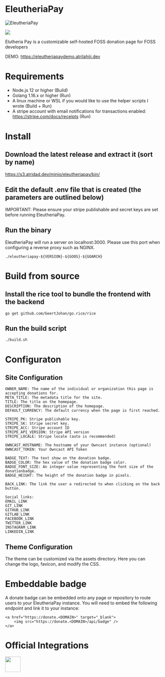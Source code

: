 # EleutheriaPay
![EleutheriaPay](https://cloud.atridad.dev/s/jAeYW6nYd7W6sma/preview "EleutheriaPay")

<a href="https://support.atrilahiji.dev/" target="_blank">
    <img src="https://support.atrilahiji.dev/api/badge" />
</a>

Elutheria Pay is a customizable self-hosted FOSS donation page for FOSS developers

DEMO: https://eleutheriapaydemo.atrilahiji.dev

# Requirements
- Node.js 12 or higher (Build)
- Golang 1.16.x or higher (Run)
- A linux machine or WSL if you would like to use the helper scripts I wrote (Build + Run)
- A stripe account with email notifications for transactions enabled: https://stripe.com/docs/receipts (Run)

# Install
## Download the latest release and extract it (sort by name)
https://s3.atridad.dev/minio/eleutheriapay/bin/

## Edit the default .env file that is created (the parameters are outlined below)
IMPORTANT: Please ensure your stripe publishable and secret keys are set before running EleutheriaPay.

## Run the binary
EleutheriaPay will run a server on localhost:3000. Please use this port when configuring a reverse proxy such as NGINX.
```
./eleutheriapay-${VERSION}-${GOOS}-${GOARCH}
```

# Build from source
## Install the rice tool to bundle the frontend with the backend
```
go get github.com/GeertJohan/go.rice/rice
```
## Run the build script
```
./build.sh
```

# Configuraton
## Site Configuration
```
OWNER_NAME: The name of the individual or organization this page is accepting donations for.
META_TITLE: The metadata title for the site.
TITLE: The title on the homepage.
DESCRIPTION: The description of the homepage.
DEFAULT_CURRENCY: The default currency when the page is first reached.

STRIPE_PK: Stripe publishable key.
STRIPE_SK: Stripe secret key.
STRIPE_ACC: Stripe account ID
STRIPE_API_VERSION: Stripe API version
STRIPE_LOCALE: Stripe locale (auto is recommended)

OWNCAST_HOSTNAME: The hostname of your Owncast instance (optional)
OWNCAST_TOKEN: Your Owncast API Token

BADGE_TEXT: The text show on the donation badge.
BADGE_COLOR: The hex value of the donation badge color.
BADGE_FONT_SIZE: An integer value representing the font size of the donationbadge.
BADGE_HEIGHT: The height of the donation badge in pixels.

BACK_LINK: The link the user a redirected to when clicking on the back button.

Social links:
EMAIL_LINK
GIT_LINK
GITHUB_LINK
GITLAB_LINK
FACEBOOK_LINK
TWITTER_LINK
INSTAGRAM_LINK
LINKEDIN_LINK
```

## Theme Configuration
The theme can be customized via the assets directory. Here you can change the logo, favicon, and modify the CSS.

# Embeddable badge
A donate badge can be embedded onto any page or repository to route users to your EleutheriaPay instance. You will need to embed the following endpoint and link it to your instance:

```
<a href="https://donate.<DOMAIN>" target="_blank">
    <img src="https://donate.<DOMAIN>/api/badge" />
</a>
```

# Official Integrations
<a href="https://owncast.online/" target="_blank" rel="nofollow">
    <img src="https://owncast.online/images/logo.svg" width="50" height="50" />
</a>
